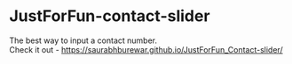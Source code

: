 # JustForFun-contact-slider

The best way to input a contact number.  
Check it out - https://saurabhburewar.github.io/JustForFun_Contact-slider/
